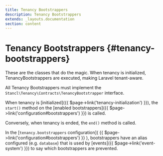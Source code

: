 ```yaml
---
title: Tenancy Bootstrappers
description: Tenancy Bootstrappers
extends: _layouts.documentation
section: content
---
```


# Tenancy Bootstrappers {#tenancy-bootstrappers}

These are the classes that do the magic. When tenancy is initialized, TenancyBootstrappers are executed, making Laravel tenant-aware.

All Tenancy Bootstrappers must implement the `Stancl\Tenancy\Contracts\TenancyBootstrapper` interface. 

When tenancy is [initialized]({{ $page->link('tenancy-initialization') }}), the `start()` method on the [enabled bootstrappers]({{ $page->link('configuration#bootstrappers') }}) is called.

Conversely, when tenancy is ended, the `end()` method is called.

In the [`tenancy.bootstrappers` configuration]( {{ $page->link('configuration#bootstrappers') }} ), bootstrappers have an alias configured (e.g. `database`) that is used by [events]({{ $page->link('event-system') }}) to say which bootstrappers are prevented.
